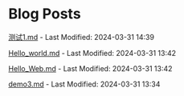 # Blog Posts

[测试1.md](_posts/测试1.md) - Last Modified: 2024-03-31 14:39

[Hello_world.md](_posts/Hello_world.md) - Last Modified: 2024-03-31 13:42

[Hello_Web.md](_posts/Hello_Web.md) - Last Modified: 2024-03-31 13:42

[demo3.md](_posts/demo3.md) - Last Modified: 2024-03-31 13:34

